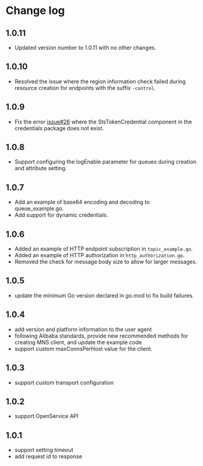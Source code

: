# Change log

## 1.0.11
- Updated version number to 1.0.11 with no other changes.

## 1.0.10
- Resolved the issue where the region information check failed during resource creation for endpoints with the suffix `-control`.

## 1.0.9
- Fix the error [issue#26](https://github.com/aliyun/aliyun-mns-go-sdk/issues/26) where the StsTokenCredential component in the credentials package does not exist.

## 1.0.8
- Support configuring the logEnable parameter for queues during creation and attribute setting.

## 1.0.7
- Add an example of base64 encoding and decoding to queue_example.go.
- Add support for dynamic credentials.

## 1.0.6
- Added an example of HTTP endpoint subscription in `topic_example.go`.
- Added an example of HTTP authorization in `http_authorization.go`.
- Removed the check for message body size to allow for larger messages.

## 1.0.5
- update the minimum Go version declared in go.mod to fix build failures.

## 1.0.4
- add version and platform information to the user agent
- following Alibaba standards, provide new recommended methods for creating MNS client, and update the example code
- support custom maxConnsPerHost value for the client.

## 1.0.3

- support custom transport configuration

## 1.0.2

- support OpenService API

## 1.0.1

- support setting timeout
- add request id to response
